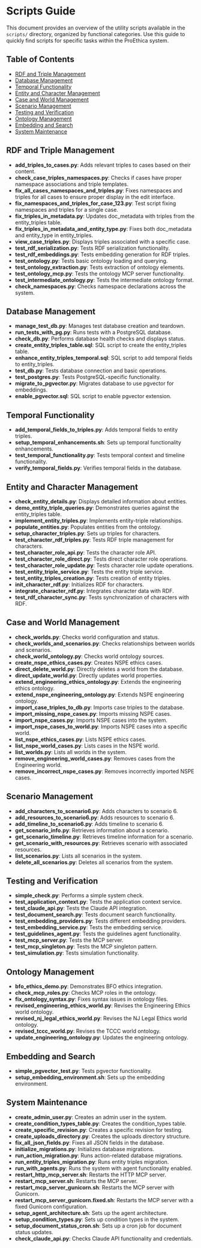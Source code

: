 # Scripts Guide

This document provides an overview of the utility scripts available in the `scripts/` directory, organized by functional categories. Use this guide to quickly find scripts for specific tasks within the ProEthica system.

## Table of Contents

- [RDF and Triple Management](#rdf-and-triple-management)
- [Database Management](#database-management)
- [Temporal Functionality](#temporal-functionality)
- [Entity and Character Management](#entity-and-character-management)
- [Case and World Management](#case-and-world-management)
- [Scenario Management](#scenario-management)
- [Testing and Verification](#testing-and-verification)
- [Ontology Management](#ontology-management)
- [Embedding and Search](#embedding-and-search)
- [System Maintenance](#system-maintenance)

## RDF and Triple Management

- **add_triples_to_cases.py**: Adds relevant triples to cases based on their content.
- **check_case_triples_namespaces.py**: Checks if cases have proper namespace associations and triple templates.
- **fix_all_cases_namespaces_and_triples.py**: Fixes namespaces and triples for all cases to ensure proper display in the edit interface.
- **fix_namespaces_and_triples_for_case_123.py**: Test script fixing namespaces and triples for a single case.
- **fix_triples_in_metadata.py**: Updates doc_metadata with triples from the entity_triples table.
- **fix_triples_in_metadata_and_entity_type.py**: Fixes both doc_metadata and entity_type in entity_triples.
- **view_case_triples.py**: Displays triples associated with a specific case.
- **test_rdf_serialization.py**: Tests RDF serialization functionality.
- **test_rdf_embeddings.py**: Tests embedding generation for RDF triples.
- **test_ontology.py**: Tests basic ontology loading and querying.
- **test_ontology_extraction.py**: Tests extraction of ontology elements.
- **test_ontology_mcp.py**: Tests the ontology MCP server functionality.
- **test_intermediate_ontology.py**: Tests the intermediate ontology format.
- **check_namespaces.py**: Checks namespace declarations across the system.

## Database Management

- **manage_test_db.py**: Manages test database creation and teardown.
- **run_tests_with_pg.py**: Runs tests with a PostgreSQL database.
- **check_db.py**: Performs database health checks and displays status.
- **create_entity_triples_table.sql**: SQL script to create the entity_triples table.
- **enhance_entity_triples_temporal.sql**: SQL script to add temporal fields to entity_triples.
- **test_db.py**: Tests database connection and basic operations.
- **test_postgres.py**: Tests PostgreSQL-specific functionality.
- **migrate_to_pgvector.py**: Migrates database to use pgvector for embeddings.
- **enable_pgvector.sql**: SQL script to enable pgvector extension.

## Temporal Functionality

- **add_temporal_fields_to_triples.py**: Adds temporal fields to entity triples.
- **setup_temporal_enhancements.sh**: Sets up temporal functionality enhancements.
- **test_temporal_functionality.py**: Tests temporal context and timeline functionality.
- **verify_temporal_fields.py**: Verifies temporal fields in the database.

## Entity and Character Management

- **check_entity_details.py**: Displays detailed information about entities.
- **demo_entity_triple_queries.py**: Demonstrates queries against the entity_triples table.
- **implement_entity_triples.py**: Implements entity-triple relationships.
- **populate_entities.py**: Populates entities from the ontology.
- **setup_character_triples.py**: Sets up triples for characters.
- **test_character_rdf_triples.py**: Tests RDF triple management for characters.
- **test_character_role_api.py**: Tests the character role API.
- **test_character_role_direct.py**: Tests direct character role operations.
- **test_character_role_update.py**: Tests character role update operations.
- **test_entity_triple_service.py**: Tests the entity triple service.
- **test_entity_triples_creation.py**: Tests creation of entity triples.
- **init_character_rdf.py**: Initializes RDF for characters.
- **integrate_character_rdf.py**: Integrates character data with RDF.
- **test_rdf_character_sync.py**: Tests synchronization of characters with RDF.

## Case and World Management

- **check_worlds.py**: Checks world configuration and status.
- **check_worlds_and_scenarios.py**: Checks relationships between worlds and scenarios.
- **check_world_ontology.py**: Checks world ontology sources.
- **create_nspe_ethics_cases.py**: Creates NSPE ethics cases.
- **direct_delete_world.py**: Directly deletes a world from the database.
- **direct_update_world.py**: Directly updates world properties.
- **extend_engineering_ethics_ontology.py**: Extends the engineering ethics ontology.
- **extend_nspe_engineering_ontology.py**: Extends NSPE engineering ontology.
- **import_case_triples_to_db.py**: Imports case triples to the database.
- **import_missing_nspe_cases.py**: Imports missing NSPE cases.
- **import_nspe_cases.py**: Imports NSPE cases into the system.
- **import_nspe_cases_to_world.py**: Imports NSPE cases into a specific world.
- **list_nspe_ethics_cases.py**: Lists NSPE ethics cases.
- **list_nspe_world_cases.py**: Lists cases in the NSPE world.
- **list_worlds.py**: Lists all worlds in the system.
- **remove_engineering_world_cases.py**: Removes cases from the Engineering world.
- **remove_incorrect_nspe_cases.py**: Removes incorrectly imported NSPE cases.

## Scenario Management

- **add_characters_to_scenario6.py**: Adds characters to scenario 6.
- **add_resources_to_scenario6.py**: Adds resources to scenario 6.
- **add_timeline_to_scenario6.py**: Adds timeline to scenario 6.
- **get_scenario_info.py**: Retrieves information about a scenario.
- **get_scenario_timeline.py**: Retrieves timeline information for a scenario.
- **get_scenario_with_resources.py**: Retrieves scenario with associated resources.
- **list_scenarios.py**: Lists all scenarios in the system.
- **delete_all_scenarios.py**: Deletes all scenarios from the system.

## Testing and Verification

- **simple_check.py**: Performs a simple system check.
- **test_application_context.py**: Tests the application context service.
- **test_claude_api.py**: Tests the Claude API integration.
- **test_document_search.py**: Tests document search functionality.
- **test_embedding_providers.py**: Tests different embedding providers.
- **test_embedding_service.py**: Tests the embedding service.
- **test_guidelines_agent.py**: Tests the guidelines agent functionality.
- **test_mcp_server.py**: Tests the MCP server.
- **test_mcp_singleton.py**: Tests the MCP singleton pattern.
- **test_simulation.py**: Tests simulation functionality.

## Ontology Management

- **bfo_ethics_demo.py**: Demonstrates BFO ethics integration.
- **check_mcp_roles.py**: Checks MCP roles in the ontology.
- **fix_ontology_syntax.py**: Fixes syntax issues in ontology files.
- **revised_engineering_ethics_world.py**: Revises the Engineering Ethics world ontology.
- **revised_nj_legal_ethics_world.py**: Revises the NJ Legal Ethics world ontology.
- **revised_tccc_world.py**: Revises the TCCC world ontology.
- **update_engineering_ontology.py**: Updates the engineering ontology.

## Embedding and Search

- **simple_pgvector_test.py**: Tests pgvector functionality.
- **setup_embedding_environment.sh**: Sets up the embedding environment.

## System Maintenance

- **create_admin_user.py**: Creates an admin user in the system.
- **create_condition_types_table.py**: Creates the condition_types table.
- **create_specific_revision.py**: Creates a specific revision for testing.
- **create_uploads_directory.py**: Creates the uploads directory structure.
- **fix_all_json_fields.py**: Fixes all JSON fields in the database.
- **initialize_migrations.py**: Initializes database migrations.
- **run_action_migration.py**: Runs action-related database migrations.
- **run_entity_triples_migration.py**: Runs entity triples migration.
- **run_with_agents.py**: Runs the system with agent functionality enabled.
- **restart_http_mcp_server.sh**: Restarts the HTTP MCP server.
- **restart_mcp_server.sh**: Restarts the MCP server.
- **restart_mcp_server_gunicorn.sh**: Restarts the MCP server with Gunicorn.
- **restart_mcp_server_gunicorn.fixed.sh**: Restarts the MCP server with a fixed Gunicorn configuration.
- **setup_agent_architecture.sh**: Sets up the agent architecture.
- **setup_condition_types.py**: Sets up condition types in the system.
- **setup_document_status_cron.sh**: Sets up a cron job for document status updates.
- **check_claude_api.py**: Checks Claude API functionality and credentials.
